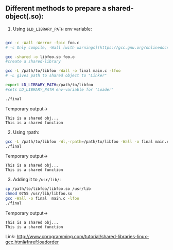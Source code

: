 ## Different methods to prepare a shared-object(.so):

1. Using `$LD_LIBRARY_PATH` env variable:

```bash

gcc -c -Wall -Werror -fpic foo.c 
# -c Only compile, -Wall [with warnings](https://gcc.gnu.org/onlinedocs/gcc/Warning-Options.html#index-Wall), -Werror report errors, -fpic [position independent code](https://stackoverflow.com/questions/5311515/gcc-fpic-option)(like without compiler optimizations)

gcc -shared -o libfoo.so foo.o
#create a shared-library 

gcc -L /path/to/libfoo -Wall -o final main.c -lfoo
# -L gives path to shared object to "Linker"

export LD_LIBRARY_PATH=/path/to/libfoo
#sets LD_LIBRARY_PATH env-variable for "Loader"

./final
```

Temporary output->

```text
This is a shared obj...
This is a shared function
```

2. Using rpath:

```bash
gcc -L /path/to/libfoo -Wl,-rpath=/path/to/libfoo -Wall -o final main.c -lfoo
./final
```

Temporary output->
```text
This is a shared obj...
This is a shared function
```


3. Adding it to `/usr/lib/`:

```bash
cp /path/to/libfoo/libfoo.so /usr/lib
chmod 0755 /usr/lib/libfoo.so
gcc -Wall -o final  main.c -lfoo
./final
```

Temporary output->
```text
This is a shared obj...
This is a shared function
```

Link: http://www.cprogramming.com/tutorial/shared-libraries-linux-gcc.html#fnref:loadorder
